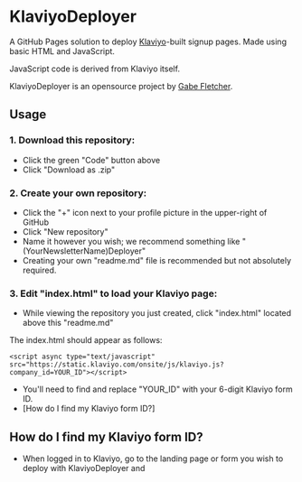 # KlaviyoDeployer
A GitHub Pages solution to deploy [Klaviyo](https://klaviyo.com)-built signup pages. Made using basic HTML and JavaScript. 

JavaScript code is derived from Klaviyo itself.

KlaviyoDeployer is an opensource project by [Gabe Fletcher](https://dub.sh/gabe).

## Usage
### 1. Download this repository:
- Click the green "Code" button above
- Click "Download as .zip"
### 2. Create your own repository:
- Click the "+" icon next to your profile picture in the upper-right of GitHub
- Click "New repository"
- Name it however you wish; we recommend something like "(YourNewsletterName)Deployer"
- Creating your own "readme.md" file is recommended but not absolutely required.
### 3. Edit "index.html" to load your Klaviyo page:
- While viewing the repository you just created, click "index.html" located above this "readme.md"

The index.html should appear as follows:
```
<script async type="text/javascript" src="https://static.klaviyo.com/onsite/js/klaviyo.js?company_id=YOUR_ID"></script>
```
- You'll need to find and replace "YOUR_ID" with your 6-digit Klaviyo form ID. 
- [How do I find my Klaviyo form ID?]

## How do I find my Klaviyo form ID?
- When logged in to Klaviyo, go to the landing page or form you wish to deploy with KlaviyoDeployer and 
